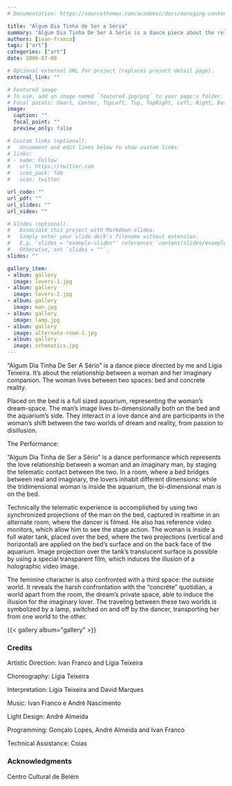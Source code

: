 ```yaml
---
# Documentation: https://sourcethemes.com/academic/docs/managing-content/

title: "Algum Dia Tinha de Ser a Sério"
summary: "Algum Dia Tinha De Ser A Sério is a dance piece about the relationship between a woman and the imaginary companion of her dreams."
authors: [ivan-franco]
tags: ["art"]
categories: ["art"]
date: 2006-07-08

# Optional external URL for project (replaces project detail page).
external_link: ""

# Featured image
# To use, add an image named `featured.jpg/png` to your page's folder.
# Focal points: Smart, Center, TopLeft, Top, TopRight, Left, Right, BottomLeft, Bottom, BottomRight.
image:
  caption: ""
  focal_point: ""
  preview_only: false

# Custom links (optional).
#   Uncomment and edit lines below to show custom links.
# links:
# - name: Follow
#   url: https://twitter.com
#   icon_pack: fab
#   icon: twitter

url_code: ""
url_pdf: ""
url_slides: ""
url_video: ""

# Slides (optional).
#   Associate this project with Markdown slides.
#   Simply enter your slide deck's filename without extension.
#   E.g. `slides = "example-slides"` references `content/slides/example-slides.md`.
#   Otherwise, set `slides = ""`.
slides: ""

gallery_item:
- album: gallery
  image: lovers-1.jpg
- album: gallery
  image: lovers-2.jpg
- album: gallery
  image: man.jpg
- album: gallery
  image: lamp.jpg
- album: gallery
  image: alternate-room-1.jpg
- album: gallery
  image: schematics.jpg
---
```

“Algum Dia Tinha De Ser A Sério” is a dance piece directed by me and Lígia Teixeira. It’s about the relationship between a woman and her imaginary companion. The woman lives between two spaces: bed and concrete reality.

Placed on the bed is a full sized aquarium, representing the woman’s dream-space. The man’s image lives bi-dimensionally both on the bed and the aquarium’s side. They interact in a love dance and are participants in the woman’s shift between the two worlds of dream and reality, from passion to disillusion.

The Performance:

“Algum Dia Tinha de Ser a Sério” is a dance performance which represents the love relationship between a woman and an imaginary man, by staging the telematic contact between the two. In a room, where a bed bridges between real and imaginary, the lovers inhabit different dimensions: while the tridimensional woman is inside the aquarium, the bi-dimensional man is on the bed.

Technically the telematic experience is accomplished by using two synchronized projections of the man on the bed, captured in realtime in an alternate room, where the dancer is filmed. He also has reference video monitors, which allow him to see the stage action. The woman is inside a full water tank, placed over the bed, where the two projections (vertical and horizontal) are applied on the bed’s surface and on the back face of the aquarium. Image projection over the tank’s translucent surface is possible by using a special transparent film, which induces the illusion of a holographic video image.

The feminine character is also confronted with a third space: the outside world. It reveals the harsh confrontation with the “concréte” quotidian, a world apart from the room, the dream’s private space, able to induce the illusion for the imaginary lover. The traveling between these two worlds is symbolized by a lamp, switched on and off by the dancer, transporting her from one world to the other.

{{< gallery album="gallery" >}}

### Credits
Artistic Direction: Ivan Franco and Lígia Teixeira

Choreography: Lígia Teixeira

Interpretation: Lígia Teixeira and David Marques

Music: Ivan Franco e André Nascimento

Light Design: André Almeida

Programming: Gonçalo Lopes, André Almeida and Ivan Franco

Technical Assistance: Coias

### Acknowledgments
Centro Cultural de Belém
